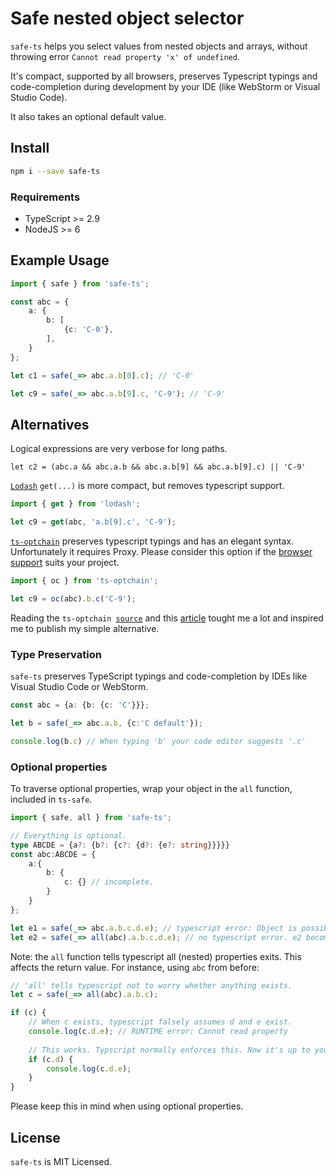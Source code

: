 # Safe nested object selector

`safe-ts` helps you select values from nested objects and arrays,
without throwing error `Cannot read property 'x' of undefined`.

It's compact, 
supported by all browsers, 
 preserves Typescript typings and code-completion during development by your IDE (like WebStorm or Visual Studio Code). 

It also takes an optional default value.

## Install

```bash
npm i --save safe-ts
```

### Requirements

- TypeScript >= 2.9
- NodeJS >= 6

## Example Usage

```typescript
import { safe } from 'safe-ts';

const abc = {
    a: {
        b: [
            {c: 'C-0'}, 
        ],
    }
};

let c1 = safe(_=> abc.a.b[0].c); // 'C-0'

let c9 = safe(_=> abc.a.b[9].c, 'C-9'); // 'C-9'
```
## Alternatives
Logical expressions are very verbose for long paths.
```
let c2 = (abc.a && abc.a.b && abc.a.b[9] && abc.a.b[9].c) || 'C-9'
```
[`Lodash`](https://lodash.com/) `get(...)` is more compact, 
but removes typescript support.

```typescript
import { get } from 'lodash';

let c9 = get(abc, 'a.b[9].c', 'C-9');
```

[`ts-optchain`](https://www.npmjs.com/package/ts-optchain) preserves typescript typings and has an elegant syntax. 
Unfortunately it requires Proxy. 
Please consider this option if the [browser support](https://caniuse.com/#search=proxy) suits your project.

```typescript
import { oc } from 'ts-optchain';

let c9 = oc(abc).b.c('C-9');
```
Reading the `ts-optchain `[`source`](https://github.com/rimeto/ts-optchain) and this [article](https://medium.com/inside-rimeto/optional-chaining-in-typescript-622c3121f99b) tought me a lot and inspired me to publish my simple alternative. 
### Type Preservation

`safe-ts` preserves TypeScript typings and code-completion by IDEs like Visual Studio Code or WebStorm.

```typescript
const abc = {a: {b: {c: 'C'}}};

let b = safe(_=> abc.a.b, {c:'C default'});

console.log(b.c) // When typing 'b' your code editor suggests '.c'
```

### Optional properties

To traverse optional properties, wrap your object in the `all` function, included in `ts-safe`. 
```typescript
import { safe, all } from 'safe-ts';

// Everything is optional.
type ABCDE = {a?: {b?: {c?: {d?: {e?: string}}}}}
const abc:ABCDE = {
    a:{
        b: {
            c: {} // incomplete.
        }
    }
};

let e1 = safe(_=> abc.a.b.c.d.e); // typescript error: Object is possibly 'undefined'
let e2 = safe(_=> all(abc).a.b.c.d.e); // no typescript error. e2 becomes undefined, as expected.
```

Note: the `all` function tells typescript all (nested) properties exits. 
This affects the return value. For instance, using `abc` from before: 
```typescript
// 'all' tells typescript not to worry whether anything exists.
let c = safe(_=> all(abc).a.b.c);

if (c) {
    // When c exists, typescript falsely assumes d and e exist.
    console.log(c.d.e); // RUNTIME error: Cannot read property
    
    // This works. Typscript normally enforces this. Now it's up to you. 
    if (c.d) {
        console.log(c.d.e);
    }
}
```
Please keep this in mind when using optional properties.

## License

`safe-ts` is MIT Licensed.
